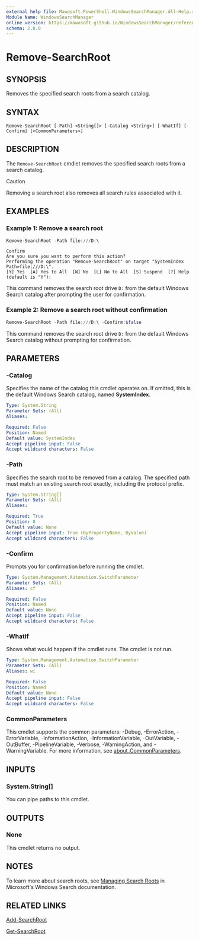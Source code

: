 ```yaml
---
external help file: Mawosoft.PowerShell.WindowsSearchManager.dll-Help.xml
Module Name: WindowsSearchManager
online version: https://mawosoft.github.io/WindowsSearchManager/reference/Remove-SearchRoot.html
schema: 2.0.0
---
```


# Remove-SearchRoot

## SYNOPSIS

Removes the specified search roots from a search catalog.

## SYNTAX

```
Remove-SearchRoot [-Path] <String[]> [-Catalog <String>] [-WhatIf] [-Confirm] [<CommonParameters>]
```

## DESCRIPTION

The `Remove-SearchRoot` cmdlet removes the specified search roots from a search catalog.

> [!CAUTION]
> Removing a search root also removes all search rules associated with it.

## EXAMPLES

### Example 1: Remove a search root

```powershell
Remove-SearchRoot -Path file:///D:\
```

```output
Confirm
Are you sure you want to perform this action?
Performing the operation "Remove-SearchRoot" on target "SystemIndex Path=file:///D:\".
[Y] Yes  [A] Yes to All  [N] No  [L] No to All  [S] Suspend  [?] Help (default is "Y"):
```

This command removes the search root drive `D:` from the default Windows Search catalog after prompting the user for confirmation.

### Example 2: Remove a search root without confirmation

```powershell
Remove-SearchRoot -Path file:///D:\ -Confirm:$false
```

This command removes the search root drive `D:` from the default Windows Search catalog without prompting for confirmation.

## PARAMETERS

### -Catalog

Specifies the name of the catalog this cmdlet operates on. If omitted, this is the default Windows Search catalog, named **SystemIndex**.

```yaml
Type: System.String
Parameter Sets: (All)
Aliases:

Required: False
Position: Named
Default value: SystemIndex
Accept pipeline input: False
Accept wildcard characters: False
```

### -Path

Specifies the search root to be removed from a catalog. The specified path must match an existing search root exactly, including the protocol prefix.

```yaml
Type: System.String[]
Parameter Sets: (All)
Aliases:

Required: True
Position: 0
Default value: None
Accept pipeline input: True (ByPropertyName, ByValue)
Accept wildcard characters: False
```

### -Confirm
Prompts you for confirmation before running the cmdlet.

```yaml
Type: System.Management.Automation.SwitchParameter
Parameter Sets: (All)
Aliases: cf

Required: False
Position: Named
Default value: None
Accept pipeline input: False
Accept wildcard characters: False
```

### -WhatIf
Shows what would happen if the cmdlet runs.
The cmdlet is not run.

```yaml
Type: System.Management.Automation.SwitchParameter
Parameter Sets: (All)
Aliases: wi

Required: False
Position: Named
Default value: None
Accept pipeline input: False
Accept wildcard characters: False
```

### CommonParameters
This cmdlet supports the common parameters: -Debug, -ErrorAction, -ErrorVariable, -InformationAction, -InformationVariable, -OutVariable, -OutBuffer, -PipelineVariable, -Verbose, -WarningAction, and -WarningVariable. For more information, see [about_CommonParameters](http://go.microsoft.com/fwlink/?LinkID=113216).

## INPUTS

### System.String[]

You can pipe paths to this cmdlet.

## OUTPUTS

### None

This cmdlet returns no output.

## NOTES

To learn more about search roots, see [Managing Search Roots](https://learn.microsoft.com/windows/win32/search/-search-3x-wds-extidx-csm-searchroots) in Microsoft's Windows Search documentation.

## RELATED LINKS

[Add-SearchRoot](Add-SearchRoot.md)

[Get-SearchRoot](Get-SearchRoot.md)
